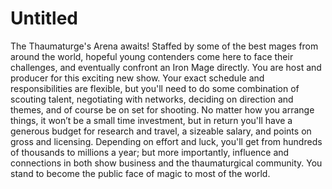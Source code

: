 # Untitled

The Thaumaturge's Arena awaits! Staffed by some of the best mages from around the world, hopeful young contenders come here to face their challenges, and eventually confront an Iron Mage directly. You are host and producer for this exciting new show. Your exact schedule and responsibilities are flexible, but you'll need to do some combination of scouting talent, negotiating with networks, deciding on direction and themes, and of course be on set for shooting. No matter how you arrange things, it won’t be a small time investment, but in return you'll have a generous budget for research and travel, a sizeable salary, and points on gross and licensing. Depending on effort and luck, you'll get from hundreds of thousands to millions a year; but more importantly, influence and connections in both show business and the thaumaturgical community. You stand to become the public face of magic to most of the world.